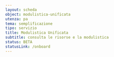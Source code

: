 ```yaml
---
layout: scheda
object: modulistica-unificata
utenza: pa
tema: semplificazione
tipo: servizio
title: Modulistica Unificata
subtitle: consulta le risorse e la modulistica
status: BETA
statusLink: /onboard
---
```

